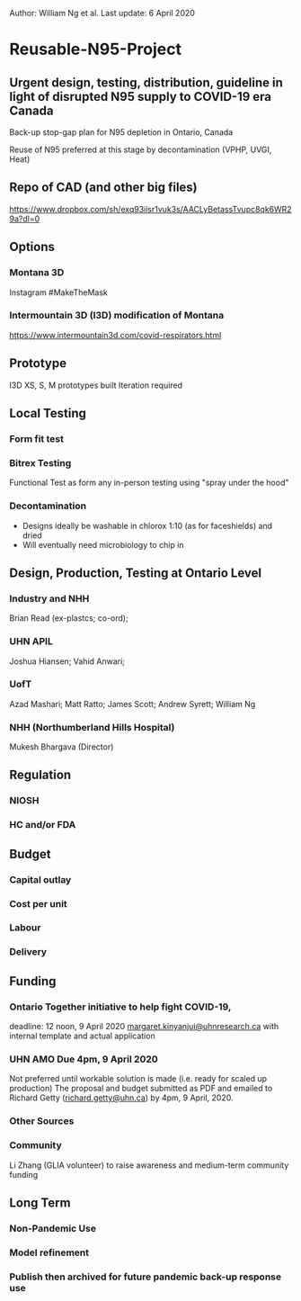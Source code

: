 Author:      William Ng et al.
Last update: 6 April 2020

# Reusable-N95-Project
## Urgent design, testing, distribution, guideline in light of disrupted N95 supply to COVID-19 era Canada
Back-up stop-gap plan for N95 depletion in Ontario, Canada

Reuse of N95 preferred at this stage by decontamination (VPHP, UVGI, Heat)

## Repo of CAD (and other big files)
https://www.dropbox.com/sh/exq93iisr1vuk3s/AACLyBetassTvupc8qk6WR29a?dl=0

## Options
### Montana 3D
Instagram #MakeTheMask

### Intermountain 3D (I3D) modification of Montana
https://www.intermountain3d.com/covid-respirators.html

## Prototype
I3D XS, S, M prototypes built
Iteration required

## Local Testing
### Form fit test
### Bitrex Testing
Functional Test as form any in-person testing using "spray under the hood"
### Decontamination
- Designs ideally be washable in chlorox 1:10 (as for faceshields) and dried
- Will eventually need microbiology to chip in

## Design, Production, Testing at Ontario Level
### Industry and NHH
Brian Read (ex-plastcs; co-ord); 
### UHN APIL
Joshua Hiansen;
Vahid Anwari;
### UofT
Azad Mashari;
Matt Ratto;
James Scott;
Andrew Syrett;
William Ng
### NHH (Northumberland Hills Hospital)
Mukesh Bhargava (Director)

## Regulation
### NIOSH
### HC and/or FDA

## Budget
### Capital outlay
### Cost per unit
### Labour
### Delivery

## Funding
### Ontario Together initiative to help fight COVID-19, 
  deadline: 12 noon, 9 April 2020
  margaret.kinyanjui@uhnresearch.ca with internal template and actual application
### UHN AMO Due 4pm, 9 April 2020
  Not preferred until workable solution is made (i.e. ready for scaled up production)
  The proposal and budget submitted as PDF and emailed  to Richard Getty (richard.getty@uhn.ca) by 4pm, 9 April, 2020.
### Other Sources
### Community
Li Zhang (GLIA volunteer) to raise awareness and medium-term community funding

## Long Term
### Non-Pandemic Use
### Model refinement
### Publish then archived for future pandemic back-up response use
